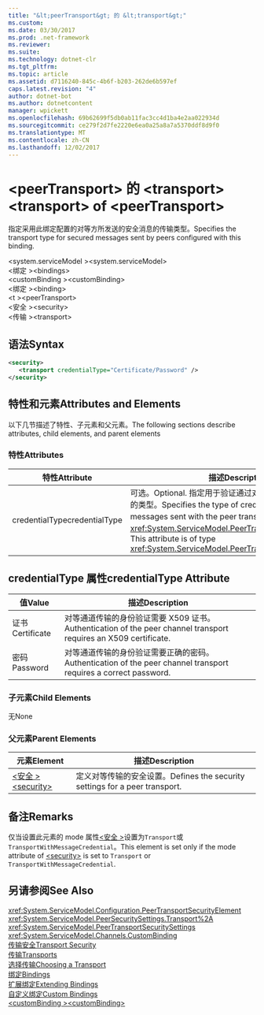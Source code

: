 ```yaml
---
title: "&lt;peerTransport&gt; 的 &lt;transport&gt;"
ms.custom: 
ms.date: 03/30/2017
ms.prod: .net-framework
ms.reviewer: 
ms.suite: 
ms.technology: dotnet-clr
ms.tgt_pltfrm: 
ms.topic: article
ms.assetid: d7116240-845c-4b6f-b203-262de6b597ef
caps.latest.revision: "4"
author: dotnet-bot
ms.author: dotnetcontent
manager: wpickett
ms.openlocfilehash: 69b62699f5db0ab11fac3cc4d1ba4e2aa022934d
ms.sourcegitcommit: ce279f2d7fe2220e6ea0a25a8a7a5370ddf8d9f0
ms.translationtype: MT
ms.contentlocale: zh-CN
ms.lasthandoff: 12/02/2017
---
```

# <a name="lttransportgt-of-ltpeertransportgt"></a><span data-ttu-id="4704e-102">&lt;peerTransport&gt; 的 &lt;transport&gt;</span><span class="sxs-lookup"><span data-stu-id="4704e-102">&lt;transport&gt; of &lt;peerTransport&gt;</span></span>
<span data-ttu-id="4704e-103">指定采用此绑定配置的对等方所发送的安全消息的传输类型。</span><span class="sxs-lookup"><span data-stu-id="4704e-103">Specifies the transport type for secured messages sent by peers configured with this binding.</span></span>  
  
 <span data-ttu-id="4704e-104">\<system.serviceModel ></span><span class="sxs-lookup"><span data-stu-id="4704e-104">\<system.serviceModel></span></span>  
<span data-ttu-id="4704e-105">\<绑定 ></span><span class="sxs-lookup"><span data-stu-id="4704e-105">\<bindings></span></span>  
<span data-ttu-id="4704e-106">\<customBinding ></span><span class="sxs-lookup"><span data-stu-id="4704e-106">\<customBinding></span></span>  
<span data-ttu-id="4704e-107">\<绑定 ></span><span class="sxs-lookup"><span data-stu-id="4704e-107">\<binding></span></span>  
<span data-ttu-id="4704e-108">\<t ></span><span class="sxs-lookup"><span data-stu-id="4704e-108">\<peerTransport></span></span>  
<span data-ttu-id="4704e-109">\<安全 ></span><span class="sxs-lookup"><span data-stu-id="4704e-109">\<security></span></span>  
<span data-ttu-id="4704e-110">\<传输 ></span><span class="sxs-lookup"><span data-stu-id="4704e-110">\<transport></span></span>  
  
## <a name="syntax"></a><span data-ttu-id="4704e-111">语法</span><span class="sxs-lookup"><span data-stu-id="4704e-111">Syntax</span></span>  
  
```xml  
<security>  
   <transport credentialType="Certificate/Password" />  
</security>         
```  
  
## <a name="attributes-and-elements"></a><span data-ttu-id="4704e-112">特性和元素</span><span class="sxs-lookup"><span data-stu-id="4704e-112">Attributes and Elements</span></span>  
 <span data-ttu-id="4704e-113">以下几节描述了特性、子元素和父元素。</span><span class="sxs-lookup"><span data-stu-id="4704e-113">The following sections describe attributes, child elements, and parent elements</span></span>  
  
### <a name="attributes"></a><span data-ttu-id="4704e-114">特性</span><span class="sxs-lookup"><span data-stu-id="4704e-114">Attributes</span></span>  
  
|<span data-ttu-id="4704e-115">特性</span><span class="sxs-lookup"><span data-stu-id="4704e-115">Attribute</span></span>|<span data-ttu-id="4704e-116">描述</span><span class="sxs-lookup"><span data-stu-id="4704e-116">Description</span></span>|  
|---------------|-----------------|  
|<span data-ttu-id="4704e-117">credentialType</span><span class="sxs-lookup"><span data-stu-id="4704e-117">credentialType</span></span>|<span data-ttu-id="4704e-118">可选。</span><span class="sxs-lookup"><span data-stu-id="4704e-118">Optional.</span></span> <span data-ttu-id="4704e-119">指定用于验证通过对等传输发送的消息的凭据的类型。</span><span class="sxs-lookup"><span data-stu-id="4704e-119">Specifies the type of credentials used to verify messages sent with the peer transport.</span></span> <span data-ttu-id="4704e-120">此属性的类型为 <xref:System.ServiceModel.PeerTransportCredentialType>。</span><span class="sxs-lookup"><span data-stu-id="4704e-120">This attribute is of type <xref:System.ServiceModel.PeerTransportCredentialType>.</span></span>|  
  
## <a name="credentialtype-attribute"></a><span data-ttu-id="4704e-121">credentialType 属性</span><span class="sxs-lookup"><span data-stu-id="4704e-121">credentialType Attribute</span></span>  
  
|<span data-ttu-id="4704e-122">值</span><span class="sxs-lookup"><span data-stu-id="4704e-122">Value</span></span>|<span data-ttu-id="4704e-123">描述</span><span class="sxs-lookup"><span data-stu-id="4704e-123">Description</span></span>|  
|-----------|-----------------|  
|<span data-ttu-id="4704e-124">证书</span><span class="sxs-lookup"><span data-stu-id="4704e-124">Certificate</span></span>|<span data-ttu-id="4704e-125">对等通道传输的身份验证需要 X509 证书。</span><span class="sxs-lookup"><span data-stu-id="4704e-125">Authentication of the peer channel transport requires an X509 certificate.</span></span>|  
|<span data-ttu-id="4704e-126">密码</span><span class="sxs-lookup"><span data-stu-id="4704e-126">Password</span></span>|<span data-ttu-id="4704e-127">对等通道传输的身份验证需要正确的密码。</span><span class="sxs-lookup"><span data-stu-id="4704e-127">Authentication of the peer channel transport requires a correct password.</span></span>|  
  
### <a name="child-elements"></a><span data-ttu-id="4704e-128">子元素</span><span class="sxs-lookup"><span data-stu-id="4704e-128">Child Elements</span></span>  
 <span data-ttu-id="4704e-129">无</span><span class="sxs-lookup"><span data-stu-id="4704e-129">None</span></span>  
  
### <a name="parent-elements"></a><span data-ttu-id="4704e-130">父元素</span><span class="sxs-lookup"><span data-stu-id="4704e-130">Parent Elements</span></span>  
  
|<span data-ttu-id="4704e-131">元素</span><span class="sxs-lookup"><span data-stu-id="4704e-131">Element</span></span>|<span data-ttu-id="4704e-132">描述</span><span class="sxs-lookup"><span data-stu-id="4704e-132">Description</span></span>|  
|-------------|-----------------|  
|[<span data-ttu-id="4704e-133">\<安全 ></span><span class="sxs-lookup"><span data-stu-id="4704e-133">\<security></span></span>](../../../../../docs/framework/configure-apps/file-schema/wcf/security-of-peertransport.md)|<span data-ttu-id="4704e-134">定义对等传输的安全设置。</span><span class="sxs-lookup"><span data-stu-id="4704e-134">Defines the security settings for a peer transport.</span></span>|  
  
## <a name="remarks"></a><span data-ttu-id="4704e-135">备注</span><span class="sxs-lookup"><span data-stu-id="4704e-135">Remarks</span></span>  
 <span data-ttu-id="4704e-136">仅当设置此元素的 mode 属性[\<安全 >](../../../../../docs/framework/configure-apps/file-schema/wcf/security-of-peertransport.md)设置为`Transport`或`TransportWithMessageCredential`。</span><span class="sxs-lookup"><span data-stu-id="4704e-136">This element is set only if the mode attribute of [\<security>](../../../../../docs/framework/configure-apps/file-schema/wcf/security-of-peertransport.md) is set to `Transport` or `TransportWithMessageCredential`.</span></span>  
  
## <a name="see-also"></a><span data-ttu-id="4704e-137">另请参阅</span><span class="sxs-lookup"><span data-stu-id="4704e-137">See Also</span></span>  
 <xref:System.ServiceModel.Configuration.PeerTransportSecurityElement>  
 <xref:System.ServiceModel.PeerSecuritySettings.Transport%2A>  
 <xref:System.ServiceModel.PeerTransportSecuritySettings>  
 <xref:System.ServiceModel.Channels.CustomBinding>  
 [<span data-ttu-id="4704e-138">传输安全</span><span class="sxs-lookup"><span data-stu-id="4704e-138">Transport Security</span></span>](../../../../../docs/framework/wcf/feature-details/transport-security.md)  
 [<span data-ttu-id="4704e-139">传输</span><span class="sxs-lookup"><span data-stu-id="4704e-139">Transports</span></span>](../../../../../docs/framework/wcf/feature-details/transports.md)  
 [<span data-ttu-id="4704e-140">选择传输</span><span class="sxs-lookup"><span data-stu-id="4704e-140">Choosing a Transport</span></span>](../../../../../docs/framework/wcf/feature-details/choosing-a-transport.md)  
 [<span data-ttu-id="4704e-141">绑定</span><span class="sxs-lookup"><span data-stu-id="4704e-141">Bindings</span></span>](../../../../../docs/framework/wcf/bindings.md)  
 [<span data-ttu-id="4704e-142">扩展绑定</span><span class="sxs-lookup"><span data-stu-id="4704e-142">Extending Bindings</span></span>](../../../../../docs/framework/wcf/extending/extending-bindings.md)  
 [<span data-ttu-id="4704e-143">自定义绑定</span><span class="sxs-lookup"><span data-stu-id="4704e-143">Custom Bindings</span></span>](../../../../../docs/framework/wcf/extending/custom-bindings.md)  
 [<span data-ttu-id="4704e-144">\<customBinding ></span><span class="sxs-lookup"><span data-stu-id="4704e-144">\<customBinding></span></span>](../../../../../docs/framework/configure-apps/file-schema/wcf/custombinding.md)
